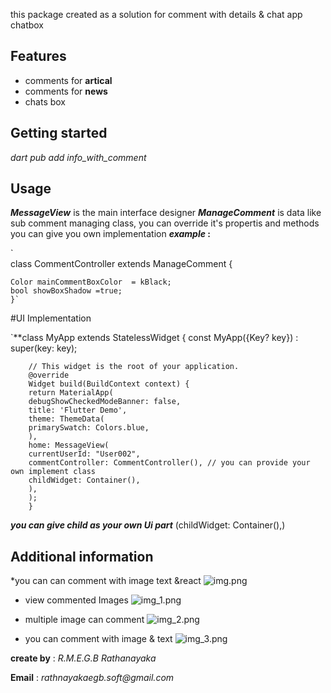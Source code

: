 
this package created  as a solution for comment with details & chat app chatbox 
## Features

* comments for **artical**
* comments for **news**
* chats box

## Getting started

_dart pub add info_with_comment_

## Usage

**_MessageView_** is the main interface designer
**_ManageComment_** is data like sub comment managing class, you can override it's propertis and methods you can give  you own implementation 
****_example_ :**** 

`    
   class CommentController extends ManageComment {
    
    Color mainCommentBoxColor  = kBlack;
    bool showBoxShadow =true;
    }`

#UI Implementation

`**class MyApp extends StatelessWidget {
        const MyApp({Key? key}) : super(key: key);
        
        // This widget is the root of your application.
        @override
        Widget build(BuildContext context) {
        return MaterialApp(
        debugShowCheckedModeBanner: false,
        title: 'Flutter Demo',
        theme: ThemeData(
        primarySwatch: Colors.blue,
        ),
        home: MessageView(
        currentUserId: "User002",
        commentController: CommentController(), // you can provide your own implement class
        childWidget: Container(),
        ),
        );
        }


**_you can give child as your own Ui part_**  (childWidget: Container(),)

## Additional information

*you can can comment with image text &react
![img.png](img.png)

* view commented Images
![img_1.png](img_1.png)

* multiple image can comment
  ![img_2.png](img_2.png)

* you can comment with image & text
![img_3.png](img_3.png)


**create by** : _R.M.E.G.B Rathanayaka_

**Email** : _rathnayakaegb.soft@gmail.com_